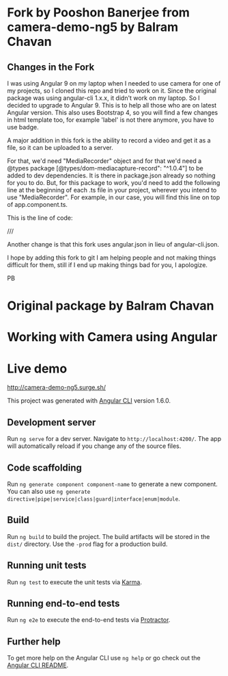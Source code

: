 # Fork by Pooshon Banerjee from camera-demo-ng5 by Balram Chavan

## Changes in the Fork

I was using Angular 9 on my laptop when I needed to use camera for one of my projects, so I cloned this repo and tried to work on it. Since the original package was using angular-cli 1.x.x, it didn't work on my laptop. So I decided to upgrade to Angular 9. This is to help all those who are on latest Angular version. This also uses Bootstrap 4, so you will find a few changes in html template too, for example 'label' is not there anymore, you have to use badge.

A major addition in this fork is the ability to record a video and get it as a file, so it can be uploaded to a server.

For that, we'd need "MediaRecorder" object and for that we'd need a @types package [@types/dom-mediacapture-record": "^1.0.4"] to be added to dev dependencies. It is there in package.json already so nothing for you to do. But, for this package to work, you'd need to add the following line at the beginning of each .ts file in your project, wherever you intend to use "MediaRecorder". For example, in our case, you will find this line on top of app.component.ts.

This is the line of code:

/// <reference types="@types/dom-mediacapture-record" />

Another change is that this fork uses angular.json in lieu of angular-cli.json.

I hope by adding this fork to git I am helping people and not making things difficult for them, still if I end up making things bad for you, I apologize.

PB


# Original package by Balram Chavan
# Working with Camera using Angular

# Live demo

http://camera-demo-ng5.surge.sh/


This project was generated with [Angular CLI](https://github.com/angular/angular-cli) version 1.6.0.

## Development server

Run `ng serve` for a dev server. Navigate to `http://localhost:4200/`. The app will automatically reload if you change any of the source files.

## Code scaffolding

Run `ng generate component component-name` to generate a new component. You can also use `ng generate directive|pipe|service|class|guard|interface|enum|module`.

## Build

Run `ng build` to build the project. The build artifacts will be stored in the `dist/` directory. Use the `-prod` flag for a production build.

## Running unit tests

Run `ng test` to execute the unit tests via [Karma](https://karma-runner.github.io).

## Running end-to-end tests

Run `ng e2e` to execute the end-to-end tests via [Protractor](http://www.protractortest.org/).

## Further help

To get more help on the Angular CLI use `ng help` or go check out the [Angular CLI README](https://github.com/angular/angular-cli/blob/master/README.md).
